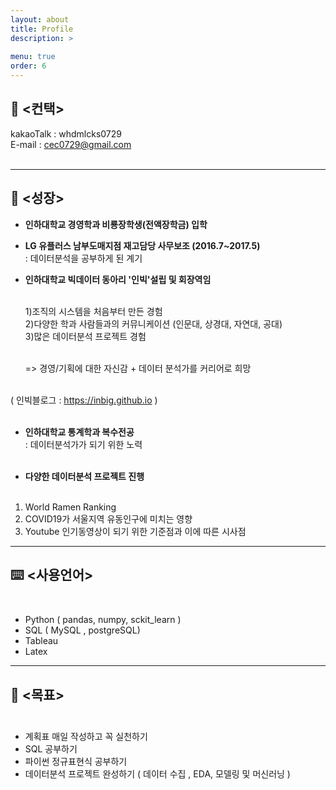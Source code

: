 ```yaml
---
layout: about
title: Profile
description: >
  
menu: true
order: 6
---
```


## 📱 <컨택> 

kakaoTalk : whdmlcks0729 <br>
E-mail : cec0729@gmail.com <br><br>

---

##  🧰 <성장> 

 - **인하대학교 경영학과 비룡장학생(전액장학금) 입학** <br>

 - **LG 유플러스 남부도매지점 재고담당 사무보조 (2016.7~2017.5)**  <br>
   : 데이터분석을 공부하게 된 계기  <br>
   
 - **인하대학교 빅데이터 동아리 '인빅'설립 및 회장역임** <br><br>
 
   1)조직의 시스템을 처음부터 만든 경험  <br>
   2)다양한 학과 사람들과의 커뮤니케이션 (인문대, 상경대, 자연대, 공대) <br>
   3)많은 데이터분석 프로젝트 경험 <br><br>
     
     => 경영/기획에 대한 자신감 + 데이터 분석가를 커리어로 희망 <br><br>
  
  ( 인빅블로그 : https://inbig.github.io )  <br><br>
 
  - **인하대학교 통계학과 복수전공** <br>
  : 데이터분석가가 되기 위한 노력 <br><br>
  
  - **다양한 데이터분석 프로젝트 진행** <br><br>
  1) World Ramen Ranking <br>
  2) COVID19가 서울지역 유동인구에 미치는 영향 <br>
  3) Youtube 인기동영상이 되기 위한 기준점과 이에 따른 시사점 <br>

---

## ⌨️ <사용언어> <br><br> 

- Python ( pandas, numpy, sckit_learn ) <br>
- SQL ( MySQL , postgreSQL) <br>
- Tableau  <br>
- Latex  <br>

---

##  📆 <목표> <br><br>

- 계획표 매일 작성하고 꼭 실천하기 <br>
- SQL 공부하기 <br>
- 파이썬 정규표현식 공부하기 <br> 
- 데이터분석 프로젝트 완성하기 ( 데이터 수집 , EDA, 모델링 및 머신러닝 ) <br>

